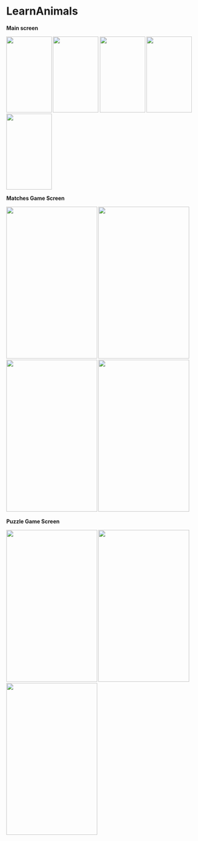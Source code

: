 # LearnAnimals

<b>Main screen 
  
  
<img src="https://i.imgur.com/Euoqhlg.jpg" height="200" width="120">
<img src="https://i.imgur.com/xb0S2yK.jpg" height="200" width="120">
<img src="https://i.imgur.com/whAORCV.jpg" height="200" width="120">
<img src="https://i.imgur.com/IDu4jE8.jpg" height="200" width="120">
<img src="https://i.imgur.com/K4NlnwP.jpg" height="200" width="120">


Matches Game Screen


<img src="https://i.imgur.com/irgRYmO.png" height="400" width="240">
<img src="https://i.imgur.com/1jh1MQv.png" height="400" width="240">
<img src="https://i.imgur.com/gYdFZv4.png" height="400" width="240">
<img src="https://i.imgur.com/TvJFncR.png" height="400" width="240">

Puzzle Game Screen


<img src="https://i.imgur.com/uG5rBwk.png" height="400" width="240">
<img src="https://i.imgur.com/zw22HCi.png" height="400" width="240">
<img src="https://i.imgur.com/sYb529H.png" height="400" width="240">

